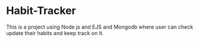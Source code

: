 # Habit-Tracker
This is a project using Node js and EJS and Mongodb where user can check update their habits and keep track on it.
